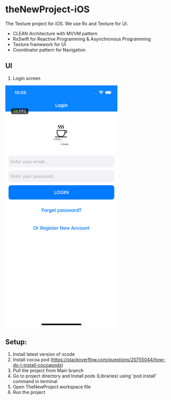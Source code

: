 # theNewProject-iOS
The Texture project for iOS.
We use Rx and Texture for UI.

- CLEAN Architecture with MVVM pattern
- RxSwift for Reactive Programming & Asynchronous Programming
- Texture framework for UI
- Coordinator pattern for Navigation
## UI
1. Login screen
<img src="images/login_screen.png" width="350">

## Setup:
1. Install latest version of xcode
1. Install cocoa pod (https://stackoverflow.com/questions/20755044/how-do-i-install-cocoapods)
1. Pull the project from Main branch
1. Go to project directory and Install pods (Libraries) using 'pod install' command in terminal
1. Open TheNewProject.workspace file
1. Run the project
